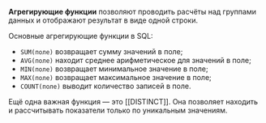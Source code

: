 **Агрегирующие функции** позволяют проводить расчёты над группами данных и отображают результат в виде одной строки.

Основные агрегирующие функции в SQL:
- `SUM(поле)` возвращает сумму значений в поле;
- `AVG(поле)` находит среднее арифметическое для значений в поле;
- `MIN(поле)` возвращает минимальное значение в поле;
- `МАХ(поле)` возвращает максимальное значение в поле;
- `COUNT(поле)` выводит количество записей в поле.

Ещё одна важная функция — это [[DISTINCT]]. Она позволяет находить и рассчитывать показатели только по уникальным значениям.


